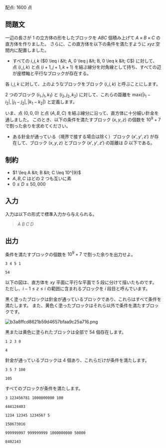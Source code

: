 配点: $1600$ 点

## 問題文

一辺の長さが $1$ の立方体の形をしたブロックを $ABC$ 個積み上げて $A \times B \times C$ の直方体を作りました。
さらに、この直方体を以下の条件を満たすように $xyz$ 空間内に配置しました。

- すべての $i, j, k$ ($0 \leq i &lt; A, 0 \leq j &lt; B, 0 \leq k &lt; C$) に対して、
点 $(i, j, k)$ と点 $(i + 1, j + 1, k + 1)$ を結ぶ線分を対角線として持ち、すべての辺が座標軸と平行なブロックが存在する。

各 $i, j, k$ に対して、上のようなブロックをブロック $(i, j, k)$ と呼ぶことにします。

$2$ つのブロック $(i_1, j_1, k_1)$ と $(i_2, j_2, k_2)$ に対して、これらの距離を max$(|i_1 - i_2|, |j_1 - j_2|, |k_1 - k_2|)$ と定義します。

いま、点 $(0, 0, 0)$ と点 $(A, B, C)$ を結ぶ線分に沿って、直方体に十分細い針金を通しました。
このとき、以下の条件を満たすブロック $(x, y, z)$ の個数を $10^9 + 7$ で割った余りを求めてください。

- ある針金が通っている（境界で接する場合は除く）ブロック $(x', y', z')$ が存在して、ブロック $(x, y, z)$ とブロック $(x', y', z')$ の距離は $D$ 以下である。

## 制約

- $1 \leq A &lt; B &lt; C \leq 10^{9}$
- $A, B, C$ はどの $2$ つも互いに素
- $0 \leq D \leq 50,000$

## 入力

入力は以下の形式で標準入力から与えられる。

> $A$ $B$ $C$ $D$

## 出力

条件を満たすブロックの個数を $10^9 + 7$ で割った余りを出力せよ。

```input1
3 4 5 1
```

```output1
54
```

以下の図は、直方体を $xy$ 平面に平行な平面で $5$ 段に分けて描いたものです。
ただし、$i - 1 \leq z \leq i$ の範囲に含まれるブロックを $i$ 段目と呼んでいます。

黒く塗ったブロックは針金が通っているブロックであり、これらはすべて条件を満たします。
また、黄色く塗ったブロックはそれら以外で条件を満たすブロックです。

![b3a8ffcd8621b59d4657bfaa9c25a716.png](https://img.atcoder.jp/code-festival-2017-qualc/b3a8ffcd8621b59d4657bfaa9c25a716.png)

黒または黄色に塗られたブロックは全部で $54$ 個存在します。

```input2
1 2 3 0
```

```output2
4
```

針金が通っているブロックは $4$ 個あり、これらだけが条件を満たします。

```input3
3 5 7 100
```

```output3
105
```

すべてのブロックが条件を満たします。

```input4
3 123456781 1000000000 100
```

```output4
444124403
```

```input5
1234 12345 1234567 5
```

```output5
150673016
```

```input6
999999997 999999999 1000000000 50000
```

```output6
8402143
```